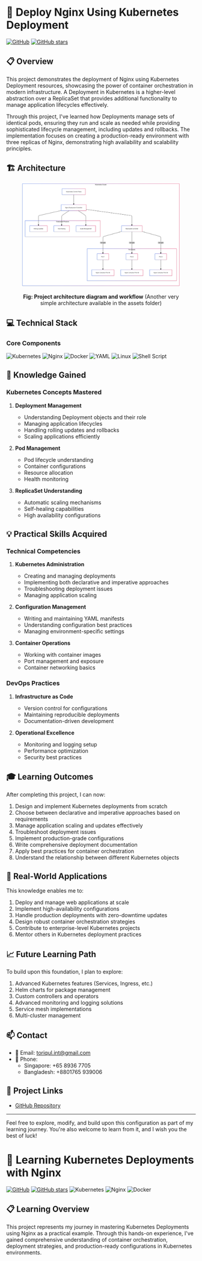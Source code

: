 # 🚀 Deploy Nginx Using Kubernetes Deployment
[![GitHub](https://img.shields.io/badge/GitHub-Nginx--on--Kubernetes-blue?style=flat&logo=github)](https://github.com/TheToriqul/Nginx-on-Kubernetes)
[![GitHub stars](https://img.shields.io/github/stars/TheToriqul/Nginx-on-Kubernetes?style=social)](https://github.com/TheToriqul/Nginx-on-Kubernetes/stargazers)

## 📋 Overview
This project demonstrates the deployment of Nginx using Kubernetes Deployment resources, showcasing the power of container orchestration in modern infrastructure. A Deployment in Kubernetes is a higher-level abstraction over a ReplicaSet that provides additional functionality to manage application lifecycles effectively.

Through this project, I've learned how Deployments manage sets of identical pods, ensuring they run and scale as needed while providing sophisticated lifecycle management, including updates and rollbacks. The implementation focuses on creating a production-ready environment with three replicas of Nginx, demonstrating high availability and scalability principles.

## 🏗 Architecture
<figure>
 <p align="center">
     <img src="./assets/architecture.png" alt="project architecture" />
     <p align="center"><strong>Fig: Project architecture diagram and workflow</strong> (Another very simple architecture available in the assets folder)</p> 
 </p>
</figure>


## 💻 Technical Stack
### Core Components
![Kubernetes](https://img.shields.io/badge/kubernetes-%23326ce5.svg?style=flat&logo=kubernetes&logoColor=white)
![Nginx](https://img.shields.io/badge/nginx-%23009639.svg?style=flat&logo=nginx&logoColor=white)
![Docker](https://img.shields.io/badge/docker-%230db7ed.svg?style=flat&logo=docker&logoColor=white)
![YAML](https://img.shields.io/badge/yaml-%23CB171E.svg?style=flat&logo=yaml&logoColor=white)
![Linux](https://img.shields.io/badge/linux-%23FCC624.svg?style=flat&logo=linux&logoColor=black)
![Shell Script](https://img.shields.io/badge/shell_script-%23121011.svg?style=flat&logo=gnu-bash&logoColor=white)

## 🎯 Knowledge Gained
### Kubernetes Concepts Mastered
1. **Deployment Management**
   - Understanding Deployment objects and their role
   - Managing application lifecycles
   - Handling rolling updates and rollbacks
   - Scaling applications efficiently

2. **Pod Management**
   - Pod lifecycle understanding
   - Container configurations
   - Resource allocation
   - Health monitoring

3. **ReplicaSet Understanding**
   - Automatic scaling mechanisms
   - Self-healing capabilities
   - High availability configurations

## 💡 Practical Skills Acquired
### Technical Competencies
1. **Kubernetes Administration**
   - Creating and managing deployments
   - Implementing both declarative and imperative approaches
   - Troubleshooting deployment issues
   - Managing application scaling

2. **Configuration Management**
   - Writing and maintaining YAML manifests
   - Understanding configuration best practices
   - Managing environment-specific settings

3. **Container Operations**
   - Working with container images
   - Port management and exposure
   - Container networking basics

### DevOps Practices
1. **Infrastructure as Code**
   - Version control for configurations
   - Maintaining reproducible deployments
   - Documentation-driven development

2. **Operational Excellence**
   - Monitoring and logging setup
   - Performance optimization
   - Security best practices

## 🎓 Learning Outcomes
After completing this project, I can now:
1. Design and implement Kubernetes deployments from scratch
2. Choose between declarative and imperative approaches based on requirements
3. Manage application scaling and updates effectively
4. Troubleshoot deployment issues
5. Implement production-grade configurations
6. Write comprehensive deployment documentation
7. Apply best practices for container orchestration
8. Understand the relationship between different Kubernetes objects

## 🔄 Real-World Applications
This knowledge enables me to:
1. Deploy and manage web applications at scale
2. Implement high-availability configurations
3. Handle production deployments with zero-downtime updates
4. Design robust container orchestration strategies
5. Contribute to enterprise-level Kubernetes projects
6. Mentor others in Kubernetes deployment practices

## 📈 Future Learning Path
To build upon this foundation, I plan to explore:
1. Advanced Kubernetes features (Services, Ingress, etc.)
2. Helm charts for package management
3. Custom controllers and operators
4. Advanced monitoring and logging solutions
5. Service mesh implementations
6. Multi-cluster management

## 📫 Contact
- 📧 Email: toriqul.int@gmail.com
- 📱 Phone: 
  - Singapore: +65 8936 7705
  - Bangladesh: +8801765 939006

## 🔗 Project Links
- [GitHub Repository](https://github.com/TheToriqul/Nginx-on-Kubernetes)

---

Feel free to explore, modify, and build upon this configuration as part of my learning journey. You're also welcome to learn from it, and I wish you the best of luck!





# 🚀 Learning Kubernetes Deployments with Nginx
[![GitHub](https://img.shields.io/badge/GitHub-Nginx--on--Kubernetes-blue?style=flat&logo=github)](https://github.com/TheToriqul/Nginx-on-Kubernetes)
[![GitHub stars](https://img.shields.io/github/stars/TheToriqul/Nginx-on-Kubernetes?style=social)](https://github.com/TheToriqul/Nginx-on-Kubernetes/stargazers)
![Kubernetes](https://img.shields.io/badge/kubernetes-%23326ce5.svg?style=flat&logo=kubernetes&logoColor=white)
![Nginx](https://img.shields.io/badge/nginx-%23009639.svg?style=flat&logo=nginx&logoColor=white)
![Docker](https://img.shields.io/badge/docker-%230db7ed.svg?style=flat&logo=docker&logoColor=white)

## 📋 Learning Overview
This project represents my journey in mastering Kubernetes Deployments using Nginx as a practical example. Through this hands-on experience, I've gained comprehensive understanding of container orchestration, deployment strategies, and production-ready configurations in Kubernetes environments.

